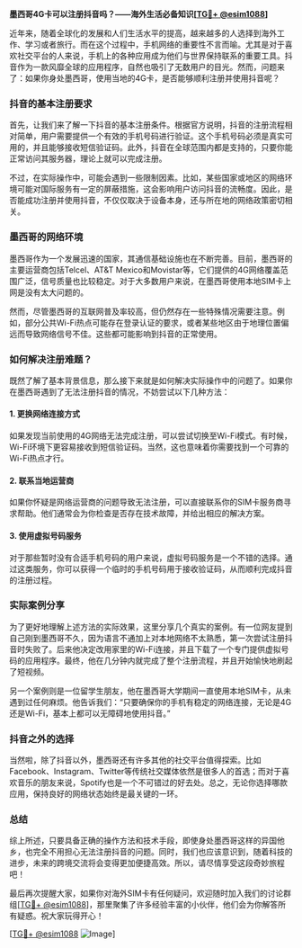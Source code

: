 **墨西哥4G卡可以注册抖音吗？——海外生活必备知识[[TG💪+ @esim1088](https://t.me/s/esim1088)]**

近年来，随着全球化的发展和人们生活水平的提高，越来越多的人选择到海外工作、学习或者旅行。而在这个过程中，手机网络的重要性不言而喻。尤其是对于喜欢社交平台的人来说，手机上的各种应用成为他们与世界保持联系的重要工具。抖音作为一款风靡全球的应用程序，自然也吸引了无数用户的目光。然而，问题来了：如果你身处墨西哥，使用当地的4G卡，是否能够顺利注册并使用抖音呢？

### 抖音的基本注册要求

首先，让我们来了解一下抖音的基本注册条件。根据官方说明，抖音的注册流程相对简单，用户需要提供一个有效的手机号码进行验证。这个手机号码必须是真实可用的，并且能够接收短信验证码。此外，抖音在全球范围内都是支持的，只要你能正常访问其服务器，理论上就可以完成注册。

不过，在实际操作中，可能会遇到一些限制因素。比如，某些国家或地区的网络环境可能对国际服务有一定的屏蔽措施，这会影响用户访问抖音的流畅度。因此，是否能成功注册并使用抖音，不仅仅取决于设备本身，还与所在地的网络政策密切相关。

### 墨西哥的网络环境

墨西哥作为一个发展迅速的国家，其通信基础设施也在不断完善。目前，墨西哥的主要运营商包括Telcel、AT&T Mexico和Movistar等，它们提供的4G网络覆盖范围广泛，信号质量也比较稳定。对于大多数用户来说，在墨西哥使用本地SIM卡上网是没有太大问题的。

然而，尽管墨西哥的互联网普及率较高，但仍然存在一些特殊情况需要注意。例如，部分公共Wi-Fi热点可能存在登录认证的要求，或者某些地区由于地理位置偏远而导致网络信号不佳。这些都可能影响到抖音的正常使用。

### 如何解决注册难题？

既然了解了基本背景信息，那么接下来就是如何解决实际操作中的问题了。如果你在墨西哥遇到了无法注册抖音的情况，不妨尝试以下几种方法：

#### 1. 更换网络连接方式
如果发现当前使用的4G网络无法完成注册，可以尝试切换至Wi-Fi模式。有时候，Wi-Fi环境下更容易接收到短信验证码。当然，这也意味着你需要找到一个可靠的Wi-Fi热点才行。

#### 2. 联系当地运营商
如果你怀疑是网络运营商的问题导致无法注册，可以直接联系你的SIM卡服务商寻求帮助。他们通常会为你检查是否存在技术故障，并给出相应的解决方案。

#### 3. 使用虚拟号码服务
对于那些暂时没有合适手机号码的用户来说，虚拟号码服务是一个不错的选择。通过这类服务，你可以获得一个临时的手机号码用于接收验证码，从而顺利完成抖音的注册过程。

### 实际案例分享

为了更好地理解上述方法的实际效果，这里分享几个真实的案例。有一位网友提到自己刚到墨西哥不久，因为语言不通加上对本地网络不太熟悉，第一次尝试注册抖音时失败了。后来他决定改用家里的Wi-Fi连接，并且下载了一个专门提供虚拟号码的应用程序。最终，他在几分钟内就完成了整个注册流程，并且开始愉快地刷起了短视频。

另一个案例则是一位留学生朋友，他在墨西哥大学期间一直使用本地SIM卡，从未遇到过任何麻烦。他告诉我们：“只要确保你的手机有稳定的网络连接，无论是4G还是Wi-Fi，基本上都可以无障碍地使用抖音。”

### 抖音之外的选择

当然啦，除了抖音以外，墨西哥还有许多其他的社交平台值得探索。比如Facebook、Instagram、Twitter等传统社交媒体依然是很多人的首选；而对于喜欢音乐的朋友来说，Spotify也是一个不可错过的好去处。总之，无论你选择哪款应用，保持良好的网络状态始终是最关键的一环。

### 总结

综上所述，只要具备正确的操作方法和技术手段，即使身处墨西哥这样的异国他乡，也完全不用担心无法注册抖音的问题。同时，我们也应该意识到，随着科技的进步，未来的跨境交流将会变得更加便捷高效。所以，请尽情享受这段奇妙旅程吧！

最后再次提醒大家，如果你对海外SIM卡有任何疑问，欢迎随时加入我们的讨论群组[[TG💪+ @esim1088](https://t.me/s/esim1088)]，那里聚集了许多经验丰富的小伙伴，他们会为你解答所有疑惑。祝大家玩得开心！

[[TG💪+ @esim1088](https://t.me/s/esim1088) ![Image](https://i.postimg.cc/4NQfJmqS/Snipaste-2025-05-13-00-14-12.png)]